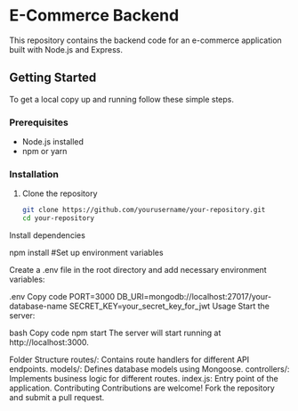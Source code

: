 # E-Commerce Backend

This repository contains the backend code for an e-commerce application built with Node.js and Express.

## Getting Started

To get a local copy up and running follow these simple steps.

### Prerequisites

- Node.js installed
- npm or yarn

### Installation

1. Clone the repository

   ```bash
   git clone https://github.com/yourusername/your-repository.git
   cd your-repository
Install dependencies


npm install
#Set up environment variables

Create a .env file in the root directory and add necessary environment variables:

.env
Copy code
PORT=3000
DB_URI=mongodb://localhost:27017/your-database-name
SECRET_KEY=your_secret_key_for_jwt
Usage
Start the server:

bash
Copy code
npm start
The server will start running at http://localhost:3000.

Folder Structure
routes/: Contains route handlers for different API endpoints.
models/: Defines database models using Mongoose.
controllers/: Implements business logic for different routes.
index.js: Entry point of the application.
Contributing
Contributions are welcome! Fork the repository and submit a pull request.
